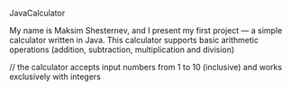 JavaCalculator

My name is Maksim Shesternev, and I present my first project — a simple calculator written in Java. 
This calculator supports basic arithmetic operations (addition, subtraction, multiplication and division)

// the calculator accepts input numbers from 1 to 10 (inclusive) and works exclusively with integers 
